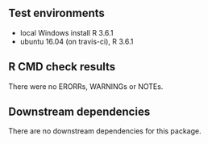 ## Test environments
- local Windows install R 3.6.1
- ubuntu 16.04 (on travis-ci), R 3.6.1

## R CMD check results
There were no ERORRs, WARNINGs or NOTEs.

## Downstream dependencies
There are no downstream dependencies for this package.
